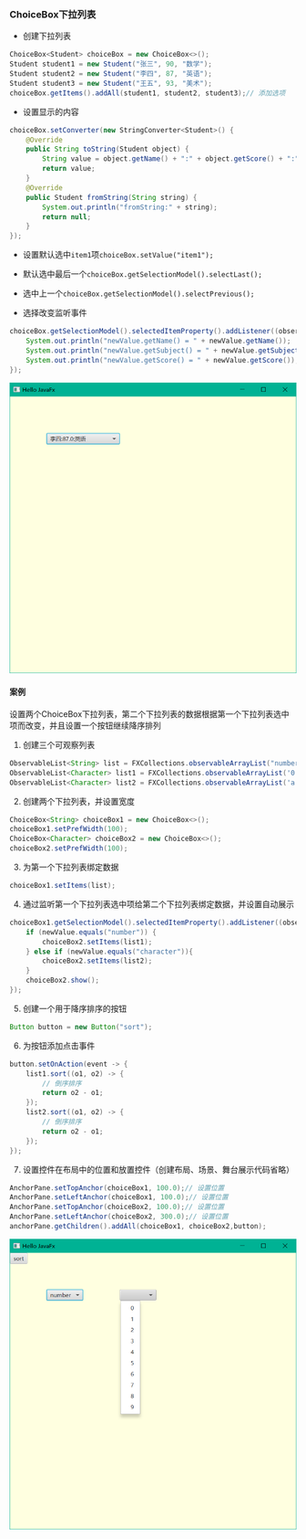 ### ChoiceBox下拉列表

* 创建下拉列表
  
```java
ChoiceBox<Student> choiceBox = new ChoiceBox<>();  
Student student1 = new Student("张三", 90, "数学");  
Student student2 = new Student("李四", 87, "英语");  
Student student3 = new Student("王五", 93, "美术");  
choiceBox.getItems().addAll(student1, student2, student3);// 添加选项
```

* 设置显示的内容
  
```java
choiceBox.setConverter(new StringConverter<Student>() {  
    @Override  
    public String toString(Student object) {  
        String value = object.getName() + ":" + object.getScore() + ":" + object.getSubject();  
        return value;  
    }  
    @Override  
    public Student fromString(String string) {  
        System.out.println("fromString:" + string);  
        return null;  
    }  
});
```

* 设置默认选中`item1`项`choiceBox.setValue("item1");`

* 默认选中最后一个`choiceBox.getSelectionModel().selectLast();`

* 选中上一个`choiceBox.getSelectionModel().selectPrevious();`

* 选择改变监听事件
  
```java
choiceBox.getSelectionModel().selectedItemProperty().addListener((observable, oldValue, newValue) -> {  
    System.out.println("newValue.getName() = " + newValue.getName());  
    System.out.println("newValue.getSubject() = " + newValue.getSubject());  
    System.out.println("newValue.getScore() = " + newValue.getScore());  
});
```
  
![](../assets/Pasted%20image%2020220517231619.png)

#### 案例
  
设置两个ChoiceBox下拉列表，第二个下拉列表的数据根据第一个下拉列表选中项而改变，并且设置一个按钮继续降序排列


1. 创建三个可观察列表
   
```java
ObservableList<String> list = FXCollections.observableArrayList("number", "character");  
ObservableList<Character> list1 = FXCollections.observableArrayList('0', '1', '2', '3', '4', '5', '6', '7', '8', '9');  
ObservableList<Character> list2 = FXCollections.observableArrayList('a', 'b', 'c', 'd', 'e', 'f', 'g', 'h', 'i', 'j', 'k', 'l', 'm', 'n', 'o', 'p', 'q', 'r', 's', 't', 'u', 'v', 'w', 'x', 'y', 'z');
```

2. 创建两个下拉列表，并设置宽度
   
```java
ChoiceBox<String> choiceBox1 = new ChoiceBox<>();  
choiceBox1.setPrefWidth(100);  
ChoiceBox<Character> choiceBox2 = new ChoiceBox<>();  
choiceBox2.setPrefWidth(100);
```

3. 为第一个下拉列表绑定数据
   
```java
choiceBox1.setItems(list);
```

4. 通过监听第一个下拉列表选中项给第二个下拉列表绑定数据，并设置自动展示
   
```java
choiceBox1.getSelectionModel().selectedItemProperty().addListener((observable, oldValue, newValue) -> {  
    if (newValue.equals("number")) {  
        choiceBox2.setItems(list1);  
    } else if (newValue.equals("character")){  
        choiceBox2.setItems(list2);  
    }  
    choiceBox2.show();  
});
```

5. 创建一个用于降序排序的按钮
   
```java
Button button = new Button("sort");
```

6. 为按钮添加点击事件
   
```java
button.setOnAction(event -> {  
    list1.sort((o1, o2) -> {  
        // 倒序排序  
        return o2 - o1;  
    });  
    list2.sort((o1, o2) -> {  
        // 倒序排序  
        return o2 - o1;  
    });  
});
```

7. 设置控件在布局中的位置和放置控件（创建布局、场景、舞台展示代码省略）
   
```java
AnchorPane.setTopAnchor(choiceBox1, 100.0);// 设置位置  
AnchorPane.setLeftAnchor(choiceBox1, 100.0);// 设置位置  
AnchorPane.setTopAnchor(choiceBox2, 100.0);// 设置位置  
AnchorPane.setLeftAnchor(choiceBox2, 300.0);// 设置位置  
anchorPane.getChildren().addAll(choiceBox1, choiceBox2,button);
```
   
![](../assets/Pasted%20image%2020220517232602.png)